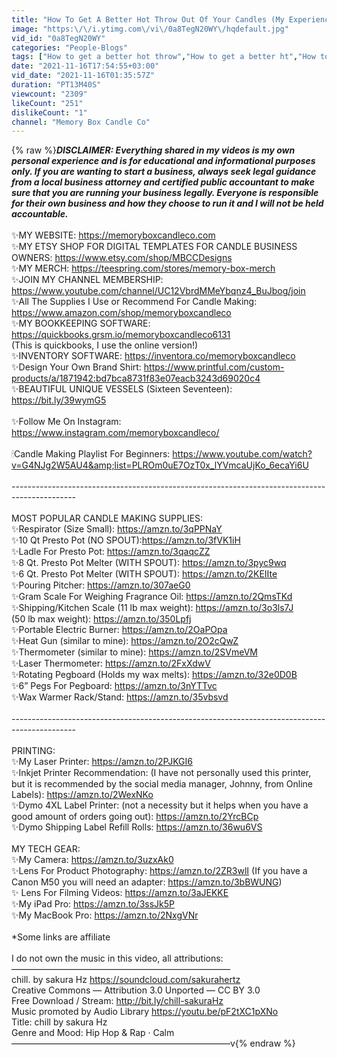 ```yaml
---
title: "How To Get A Better Hot Throw Out Of Your Candles (My Experience + Tips!)"
image: "https:\/\/i.ytimg.com\/vi\/0a8TegN20WY\/hqdefault.jpg"
vid_id: "0a8TegN20WY"
categories: "People-Blogs"
tags: ["How to get a better hot throw","How to get a better ht","How to make a better candle"]
date: "2021-11-16T17:54:55+03:00"
vid_date: "2021-11-16T01:35:57Z"
duration: "PT13M40S"
viewcount: "2309"
likeCount: "251"
dislikeCount: "1"
channel: "Memory Box Candle Co"
---
```

{% raw %}***DISCLAIMER: Everything shared in my videos is my own personal experience and is for educational and informational purposes only. If you are wanting to start a business, always seek legal guidance from a local business attorney and certified public accountant to make sure that you are running your business legally. Everyone is responsible for their own business and how they choose to run it and I will not be held accountable.***<br /><br />✨MY WEBSITE: <a rel="nofollow" target="blank" href="https://memoryboxcandleco.com">https://memoryboxcandleco.com</a><br />✨MY ETSY SHOP FOR DIGITAL TEMPLATES FOR CANDLE BUSINESS OWNERS: <a rel="nofollow" target="blank" href="https://www.etsy.com/shop/MBCCDesigns">https://www.etsy.com/shop/MBCCDesigns</a><br />✨MY MERCH: <a rel="nofollow" target="blank" href="https://teespring.com/stores/memory-box-merch">https://teespring.com/stores/memory-box-merch</a><br />✨JOIN MY CHANNEL MEMBERSHIP: <a rel="nofollow" target="blank" href="https://www.youtube.com/channel/UC12VbrdMMeYbqnz4_BuJbog/join">https://www.youtube.com/channel/UC12VbrdMMeYbqnz4_BuJbog/join</a><br />✨All The Supplies I Use or Recommend For Candle Making: <a rel="nofollow" target="blank" href="https://www.amazon.com/shop/memoryboxcandleco">https://www.amazon.com/shop/memoryboxcandleco</a> <br />✨MY BOOKKEEPING SOFTWARE: <a rel="nofollow" target="blank" href="https://quickbooks.grsm.io/memoryboxcandleco6131">https://quickbooks.grsm.io/memoryboxcandleco6131</a><br />(This is quickbooks, I use the online version!)<br />✨INVENTORY SOFTWARE: <a rel="nofollow" target="blank" href="https://inventora.co/memoryboxcandleco">https://inventora.co/memoryboxcandleco</a><br />✨Design Your Own Brand Shirt: <a rel="nofollow" target="blank" href="https://www.printful.com/custom-products/a/1871942:bd7bca8731f83e07eacb3243d69020c4">https://www.printful.com/custom-products/a/1871942:bd7bca8731f83e07eacb3243d69020c4</a> <br />✨BEAUTIFUL UNIQUE VESSELS (Sixteen Seventeen): <a rel="nofollow" target="blank" href="https://bit.ly/39wymG5">https://bit.ly/39wymG5</a> <br /><br />✨Follow Me On Instagram: <a rel="nofollow" target="blank" href="https://www.instagram.com/memoryboxcandleco/">https://www.instagram.com/memoryboxcandleco/</a><br /><br />🕯Candle Making Playlist For Beginners: <a rel="nofollow" target="blank" href="https://www.youtube.com/watch?v=G4NJg2W5AU4&amp;list=PLROm0uE7OzT0x_lYVmcaUjKo_6ecaYi6U">https://www.youtube.com/watch?v=G4NJg2W5AU4&amp;list=PLROm0uE7OzT0x_lYVmcaUjKo_6ecaYi6U</a><br /><br />----------------------------------------------------------------------------------------------<br /><br />MOST POPULAR CANDLE MAKING SUPPLIES:<br />✨Respirator (Size Small): <a rel="nofollow" target="blank" href="https://amzn.to/3qPPNaY">https://amzn.to/3qPPNaY</a><br />✨10 Qt Presto Pot (NO SPOUT):<a rel="nofollow" target="blank" href="https://amzn.to/3fVK1iH">https://amzn.to/3fVK1iH</a><br />✨Ladle For Presto Pot: <a rel="nofollow" target="blank" href="https://amzn.to/3qaqcZZ">https://amzn.to/3qaqcZZ</a><br />✨8 Qt. Presto Pot Melter (WITH SPOUT): <a rel="nofollow" target="blank" href="https://amzn.to/3pyc9wq">https://amzn.to/3pyc9wq</a><br />✨6 Qt. Presto Pot Melter (WITH SPOUT): <a rel="nofollow" target="blank" href="https://amzn.to/2KEIIte">https://amzn.to/2KEIIte</a><br />✨Pouring Pitcher: <a rel="nofollow" target="blank" href="https://amzn.to/307aeG0">https://amzn.to/307aeG0</a><br />✨Gram Scale For Weighing Fragrance Oil: <a rel="nofollow" target="blank" href="https://amzn.to/2QmsTKd">https://amzn.to/2QmsTKd</a><br />✨Shipping/Kitchen Scale (11 lb max weight): <a rel="nofollow" target="blank" href="https://amzn.to/3o3ls7J">https://amzn.to/3o3ls7J</a><br />(50 lb max weight): <a rel="nofollow" target="blank" href="https://amzn.to/350Lpfj">https://amzn.to/350Lpfj</a><br />✨Portable Electric Burner: <a rel="nofollow" target="blank" href="https://amzn.to/2OaPOpa">https://amzn.to/2OaPOpa</a><br />✨Heat Gun (similar to mine): <a rel="nofollow" target="blank" href="https://amzn.to/2O2cQwZ">https://amzn.to/2O2cQwZ</a><br />✨Thermometer (similar to mine): <a rel="nofollow" target="blank" href="https://amzn.to/2SVmeVM">https://amzn.to/2SVmeVM</a><br />✨Laser Thermometer: <a rel="nofollow" target="blank" href="https://amzn.to/2FxXdwV">https://amzn.to/2FxXdwV</a><br />✨Rotating Pegboard (Holds my wax melts): <a rel="nofollow" target="blank" href="https://amzn.to/32e0D0B">https://amzn.to/32e0D0B</a><br />✨6” Pegs For Pegboard: <a rel="nofollow" target="blank" href="https://amzn.to/3nYTTvc">https://amzn.to/3nYTTvc</a><br />✨Wax Warmer Rack/Stand: <a rel="nofollow" target="blank" href="https://amzn.to/35vbsvd">https://amzn.to/35vbsvd</a><br /><br />----------------------------------------------------------------------------------------------<br /><br />PRINTING:<br />✨My Laser Printer: <a rel="nofollow" target="blank" href="https://amzn.to/2PJKGI6">https://amzn.to/2PJKGI6</a><br />✨Inkjet Printer Recommendation: (I have not personally used this printer, but it is recommended by the social media manager, Johnny, from Online Labels): <a rel="nofollow" target="blank" href="https://amzn.to/2WexNKo">https://amzn.to/2WexNKo</a><br />✨Dymo 4XL Label Printer: (not a necessity but it helps when you have a good amount of orders going out): <a rel="nofollow" target="blank" href="https://amzn.to/2YrcBCp">https://amzn.to/2YrcBCp</a><br />✨Dymo Shipping Label Refill Rolls: <a rel="nofollow" target="blank" href="https://amzn.to/36wu6VS">https://amzn.to/36wu6VS</a><br /><br />MY TECH GEAR:<br />✨My Camera: <a rel="nofollow" target="blank" href="https://amzn.to/3uzxAk0">https://amzn.to/3uzxAk0</a><br />✨Lens For Product Photography: <a rel="nofollow" target="blank" href="https://amzn.to/2ZR3wlI">https://amzn.to/2ZR3wlI</a> (If you have a Canon M50 you will need an adapter: <a rel="nofollow" target="blank" href="https://amzn.to/3bBWUNG)">https://amzn.to/3bBWUNG)</a><br />✨ Lens For Filming Videos: <a rel="nofollow" target="blank" href="https://amzn.to/3aJEKKE">https://amzn.to/3aJEKKE</a><br />✨My iPad Pro: <a rel="nofollow" target="blank" href="https://amzn.to/3ssJk5P">https://amzn.to/3ssJk5P</a><br />✨My MacBook Pro: <a rel="nofollow" target="blank" href="https://amzn.to/2NxgVNr">https://amzn.to/2NxgVNr</a><br /><br />*Some links are affiliate<br /><br />I do not own the music in this video, all attributions:<br />—————————————————————————<br />chill. by sakura Hz <a rel="nofollow" target="blank" href="https://soundcloud.com/sakurahertz">https://soundcloud.com/sakurahertz</a><br />Creative Commons — Attribution 3.0 Unported  — CC BY 3.0 <br />Free Download / Stream: <a rel="nofollow" target="blank" href="http://bit.ly/chill-sakuraHz">http://bit.ly/chill-sakuraHz</a><br />Music promoted by Audio Library <a rel="nofollow" target="blank" href="https://youtu.be/pF2tXC1pXNo">https://youtu.be/pF2tXC1pXNo</a><br />Title: chill by sakura Hz<br />Genre and Mood: Hip Hop &amp; Rap · Calm<br />—————————————————————————v{% endraw %}

